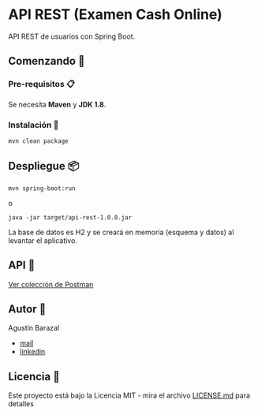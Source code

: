 # API REST (Examen Cash Online)

API REST de usuarios con Spring Boot.


## Comenzando 🚀

### Pre-requisitos 📋

Se necesita **Maven** y **JDK 1.8**.

### Instalación 🔧

```
mvn clean package
```


## Despliegue 📦

```
mvn spring-boot:run
```

o

```
java -jar target/api-rest-1.0.0.jar 
```

La base de datos es H2 y se creará en memoria (esquema y datos) al levantar el aplicativo.


## API :paperclip:

[Ver colección de Postman](cashOnlineApiRest.postman_collection.json)


## Autor :man:
Agustín Barazal
* [mail](mailto:agustin.barazal@gmail.com)
* [linkedin](https://www.linkedin.com/in/abarazal)


## Licencia 📄

Este proyecto está bajo la Licencia MIT - mira el archivo [LICENSE.md](LICENSE.md) para detalles
